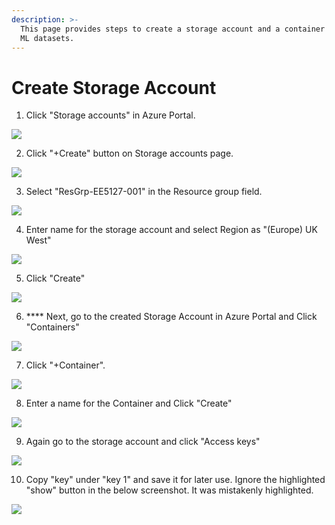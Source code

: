 ```yaml
---
description: >-
  This page provides steps to create a storage account and a container to store
  ML datasets.
---
```


# Create Storage Account

1. Click "Storage accounts" in Azure Portal.

![](https://ajeuwbhvhr.cloudimg.io/colony-recorder.s3.amazonaws.com/files/2023-03-09/57c3b604-63f1-4fe5-9d05-a1f047976ed8/File.jpeg?tl\_px=193,0\&br\_px=939,420\&sharp=0.8\&width=560\&wat\_scale=50\&wat=1\&wat\_opacity=0.7\&wat\_gravity=northwest\&wat\_url=https://colony-labs-public.s3.us-east-2.amazonaws.com/images/watermarks/watermark\_default.png\&wat\_pad=262,106)

2. Click "+Create" button on Storage accounts  page.

![](https://ajeuwbhvhr.cloudimg.io/colony-recorder.s3.amazonaws.com/files/2023-03-09/b7418a7e-7aef-4cbf-a035-51d34cf02bd7/File.jpeg?tl\_px=0,0\&br\_px=746,420\&sharp=0.8\&width=560\&wat\_scale=50\&wat=1\&wat\_opacity=0.7\&wat\_gravity=northwest\&wat\_url=https://colony-labs-public.s3.us-east-2.amazonaws.com/images/watermarks/watermark\_default.png\&wat\_pad=19,98)

3. Select "ResGrp-EE5127-001" in the Resource group field.

![](https://ajeuwbhvhr.cloudimg.io/colony-recorder.s3.amazonaws.com/files/2023-03-09/c295115e-33ba-4da5-8cc8-7c0b1ecdfe05/File.jpeg?tl\_px=0,159\&br\_px=746,579\&sharp=0.8\&width=560\&wat\_scale=50\&wat=1\&wat\_opacity=0.7\&wat\_gravity=northwest\&wat\_url=https://colony-labs-public.s3.us-east-2.amazonaws.com/images/watermarks/watermark\_default.png\&wat\_pad=255,139)

4. Enter name for the storage account and select Region as "(Europe) UK West"

![](https://ajeuwbhvhr.cloudimg.io/colony-recorder.s3.amazonaws.com/files/2023-03-09/bdd718d4-f3bd-4033-ba3c-6ff4a638bf45/File.jpeg?tl\_px=0,193\&br\_px=746,613\&sharp=0.8\&width=560\&wat\_scale=50\&wat=1\&wat\_opacity=0.7\&wat\_gravity=northwest\&wat\_url=https://colony-labs-public.s3.us-east-2.amazonaws.com/images/watermarks/watermark\_default.png\&wat\_pad=246,183)

5. Click "Create"

![](https://ajeuwbhvhr.cloudimg.io/colony-recorder.s3.amazonaws.com/files/2023-03-09/b0cb2b71-523c-4fcc-8581-c54d05c9bd16/File.jpeg?tl\_px=0,193\&br\_px=746,613\&sharp=0.8\&width=560\&wat\_scale=50\&wat=1\&wat\_opacity=0.7\&wat\_gravity=northwest\&wat\_url=https://colony-labs-public.s3.us-east-2.amazonaws.com/images/watermarks/watermark\_default.png\&wat\_pad=51,271)

6. &#x20;**** Next, go to the created Storage Account in Azure Portal and Click "Containers"

![](https://ajeuwbhvhr.cloudimg.io/colony-recorder.s3.amazonaws.com/files/2023-03-09/eef4abf2-40a2-4236-a157-f51399ed3205/File.jpeg?tl\_px=0,193\&br\_px=746,613\&sharp=0.8\&width=560\&wat\_scale=50\&wat=1\&wat\_opacity=0.7\&wat\_gravity=northwest\&wat\_url=https://colony-labs-public.s3.us-east-2.amazonaws.com/images/watermarks/watermark\_default.png\&wat\_pad=55,207)

7. Click "+Container".

![](https://ajeuwbhvhr.cloudimg.io/colony-recorder.s3.amazonaws.com/files/2023-03-09/d5dc1a92-17f1-49bd-8062-c2856f96b753/File.jpeg?tl\_px=0,0\&br\_px=746,420\&sharp=0.8\&width=560\&wat\_scale=50\&wat=1\&wat\_opacity=0.7\&wat\_gravity=northwest\&wat\_url=https://colony-labs-public.s3.us-east-2.amazonaws.com/images/watermarks/watermark\_default.png\&wat\_pad=240,94)

8. Enter a name for the Container and Click "Create"

![](https://ajeuwbhvhr.cloudimg.io/colony-recorder.s3.amazonaws.com/files/2023-03-09/91a74d4b-6a7b-4cae-9579-6067a489a04c/File.jpeg?tl\_px=273,10\&br\_px=1019,430\&sharp=0.8\&width=560\&wat\_scale=50\&wat=1\&wat\_opacity=0.7\&wat\_gravity=northwest\&wat\_url=https://colony-labs-public.s3.us-east-2.amazonaws.com/images/watermarks/watermark\_default.png\&wat\_pad=359,139)

9. Again go to the storage account and click "Access keys"

![](https://ajeuwbhvhr.cloudimg.io/colony-recorder.s3.amazonaws.com/files/2023-03-09/a71f8892-767b-4707-ab76-d30b89c6e7ad/File.jpeg?tl\_px=0,142\&br\_px=746,562\&sharp=0.8\&width=560\&wat\_scale=50\&wat=1\&wat\_opacity=0.7\&wat\_gravity=northwest\&wat\_url=https://colony-labs-public.s3.us-east-2.amazonaws.com/images/watermarks/watermark\_default.png\&wat\_pad=25,139)

10. Copy "key" under "key 1" and save it for later use. Ignore the highlighted "show" button in the below screenshot. It was mistakenly highlighted.&#x20;

![](https://ajeuwbhvhr.cloudimg.io/colony-recorder.s3.amazonaws.com/files/2023-03-09/5898c7d5-e5c9-4f65-8481-fefc6f2e004a/File.jpeg?tl\_px=273,193\&br\_px=1019,613\&sharp=0.8\&width=560\&wat\_scale=50\&wat=1\&wat\_opacity=0.7\&wat\_gravity=northwest\&wat\_url=https://colony-labs-public.s3.us-east-2.amazonaws.com/images/watermarks/watermark\_default.png\&wat\_pad=412,160)
